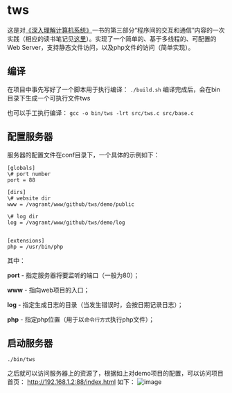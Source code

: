 # tws
这是对<a href="http://csapp.cs.cmu.edu/">《深入理解计算机系统》</a>一书的第三部分“程序间的交互和通信”内容的一次实践（相应的读书笔记见<a href="https://github.com/woojean/woojean.github.io/blob/master/blogs/%E3%80%8A%E6%B7%B1%E5%85%A5%E7%90%86%E8%A7%A3%E8%AE%A1%E7%AE%97%E6%9C%BA%E7%B3%BB%E7%BB%9F%E3%80%8B%E8%AF%BB%E4%B9%A6%E7%AC%94%E8%AE%B0.md">这里</a>）。实现了一个简单的、基于多线程的、可配置的Web Server，支持静态文件访问，以及php文件的访问（简单实现）。

## 编译
在项目中事先写好了一个脚本用于执行编译：
```./build.sh```
编译完成后，会在bin目录下生成一个可执行文件tws

也可以手工执行编译：
```gcc -o bin/tws -lrt src/tws.c src/base.c```

## 配置服务器
服务器的配置文件在conf目录下，一个具体的示例如下：
```
[globals]
\# port number
port = 88

[dirs]
\# website dir
www = /vagrant/www/github/tws/demo/public

\# log dir
log = /vagrant/www/github/tws/demo/log


[extensions]
php = /usr/bin/php
```

其中： 

**port** - 指定服务器将要监听的端口（一般为80）； 

**www**  - 指向web项目的入口； 

**log**  - 指定生成日志的目录（当发生错误时，会按日期记录日志）； 

**php**  - 指定php位置（用于以`命令行方式`执行php文件）； 


## 启动服务器
```./bin/tws```


之后就可以访问服务器上的资源了，根据如上对demo项目的配置，可以访问项目首页：
http://192.168.1.2:88/index.html
如下：
![image](https://github.com/woojean/tws/blob/master/images/html.png)


